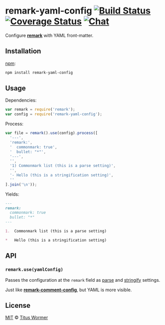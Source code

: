 # remark-yaml-config [![Build Status][build-badge]][build-status] [![Coverage Status][coverage-badge]][coverage-status] [![Chat][chat-badge]][chat]

Configure [**remark**][remark] with YAML front-matter.

## Installation

[npm][]:

```bash
npm install remark-yaml-config
```

## Usage

Dependencies:

```javascript
var remark = require('remark');
var config = require('remark-yaml-config');
```

Process:

```javascript
var file = remark().use(config).process([
  '---',
  'remark:',
  '  commonmark: true',
  '  bullet: "*"',
  '---',
  '',
  '1) Commonmark list (this is a parse setting)',
  '',
  '- Hello (this is a stringification setting)',
  ''
].join('\n'));
```

Yields:

```markdown
---
remark:
  commonmark: true
  bullet: "*"
---

1.  Commonmark list (this is a parse setting)

*   Hello (this is a stringification setting)
```

## API

### `remark.use(yamlConfig)`

Passes the configuration at the `remark` field as [parse][parse-settings]
and [stringify][stringify-settings] settings.

Just like [**remark-comment-config**][remark-comment-config], but YAML is
more visible.

## License

[MIT][license] © [Titus Wormer][author]

<!-- Definitions -->

[build-badge]: https://img.shields.io/travis/wooorm/remark-yaml-config.svg

[build-status]: https://travis-ci.org/wooorm/remark-yaml-config

[coverage-badge]: https://img.shields.io/codecov/c/github/wooorm/remark-yaml-config.svg

[coverage-status]: https://codecov.io/github/wooorm/remark-yaml-config

[chat-badge]: https://img.shields.io/gitter/room/wooorm/remark.svg

[chat]: https://gitter.im/wooorm/remark

[license]: LICENSE

[author]: http://wooorm.com

[npm]: https://docs.npmjs.com/cli/install

[remark]: https://github.com/wooorm/remark

[parse-settings]: https://github.com/wooorm/remark/blob/master/packages/remark-parse/readme.md#options

[stringify-settings]: https://github.com/wooorm/remark/blob/master/packages/remark-stringify/readme.md#options

[remark-comment-config]: https://github.com/wooorm/remark-comment-config

